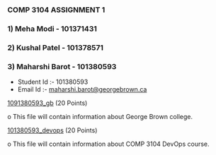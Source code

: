 ### COMP 3104 ASSIGNMENT 1

### 1) Meha Modi - 101371431

### 2) Kushal Patel - 101378571

### 3) Maharshi Barot - 101380593

- Student Id :- 101380593
- Email Id :- maharshi.barot@georgebrown.ca

[1091380593_gb](101380593_gb.txt) (20 Points)

o This file will contain information about George Brown college.

[101380593_devops](101380593_devops.txt) (20 Points)

o This file will contain information about COMP 3104 DevOps course.
